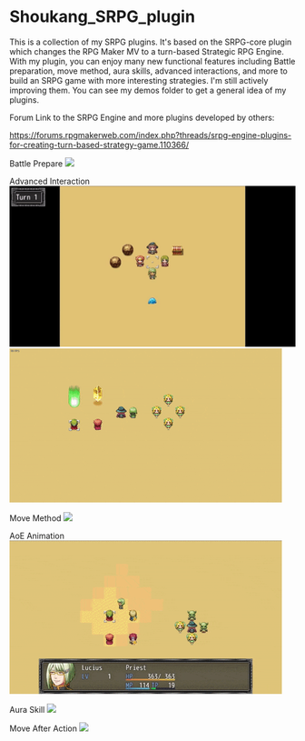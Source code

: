 # Shoukang_SRPG_plugin
This is a collection of my SRPG plugins. It's based on the SRPG-core plugin which changes the RPG Maker MV to a turn-based Strategic RPG Engine. 
With my plugin, you can enjoy many new functional features including Battle preparation, move method, aura skills, advanced interactions, and more to build an SRPG game with more interesting strategies. I'm still actively improving them.
You can see my demos folder to get a general idea of my plugins.

Forum Link to the SRPG Engine and more plugins developed by others:

https://forums.rpgmakerweb.com/index.php?threads/srpg-engine-plugins-for-creating-turn-based-strategy-game.110366/

Battle Prepare
![](https://github.com/ShoukangHong/Shoukang_SRPG_plugin/blob/main/Demos/demo%20battle%20prepare.gif)

Advanced Interaction
![](https://github.com/ShoukangHong/Shoukang_SRPG_plugin/blob/main/Demos/demo%20adv%20interaction.gif)
![](https://github.com/ShoukangHong/Shoukang_SRPG_plugin/blob/main/Demos/demo%20adv%20interaction-wrap.gif)

Move Method
![](https://github.com/ShoukangHong/Shoukang_SRPG_plugin/blob/main/Demos/demo%20move%20method.gif)

AoE Animation
![](https://github.com/ShoukangHong/Shoukang_SRPG_plugin/blob/main/Demos/demo%20AoEAnimation.gif)

Aura Skill
![](https://github.com/ShoukangHong/Shoukang_SRPG_plugin/blob/main/Demos/demo%20aura%20skill.gif)

Move After Action
![](https://github.com/ShoukangHong/Shoukang_SRPG_plugin/blob/main/Demos/demo%20move%20method.gif)
